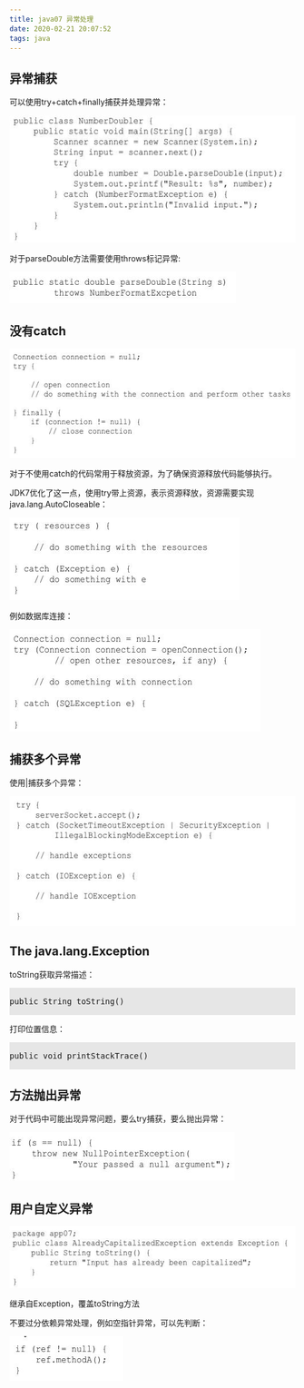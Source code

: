 ```yaml
---
title: java07 异常处理
date: 2020-02-21 20:07:52
tags: java
---
```


## 异常捕获

可以使用try+catch+finally捕获并处理异常：

<img src='java07-Error-Handling\585f8f5d-7c51-4c49-a420-62a2aa8a7054.jpg'>

对于parseDouble方法需要使用throws标记异常:

<img src='java07-Error-Handling\4fb5b4e1-4880-4261-9435-ba03398c7fe7.jpg'>

## 没有catch

<img src='java07-Error-Handling\f65842e4-eddf-4409-92a0-9b226bc77435.jpg'>

对于不使用catch的代码常用于释放资源，为了确保资源释放代码能够执行。

JDK7优化了这一点，使用try带上资源，表示资源释放，资源需要实现java.lang.AutoCloseable：

<img src='java07-Error-Handling\f6242861-91ae-4c88-9793-7707a8c1f144.jpg'>

例如数据库连接：

<img src='java07-Error-Handling\7c837beb-b401-4fd9-8853-7fe3f28e9aa7.jpg'>


## 捕获多个异常

使用|捕获多个异常：

<img src='java07-Error-Handling\4f7eedd1-0aa4-4c97-8b05-7c93f523735e.jpg'>

## The java.lang.Exception

toString获取异常描述：

<pre style='background:#e6e6e6;padding=10px;'>

public String toString()

</pre>

打印位置信息：

<pre style='background:#e6e6e6;padding=10px;'>

public void printStackTrace()

</pre>

## 方法抛出异常

对于代码中可能出现异常问题，要么try捕获，要么抛出异常：

<img src='java07-Error-Handling\9b7ffb4a-91f2-4962-a896-93c730199453.jpg'>

## 用户自定义异常

<img src='java07-Error-Handling\80ef8fc9-7abe-4bdd-97f5-0417bc73e4c7.jpg'>

继承自Exception，覆盖toString方法

不要过分依赖异常处理，例如空指针异常，可以先判断：

<img src='java07-Error-Handling\51f3bba5-84cf-4972-9790-c986938d59ef.jpg'>







